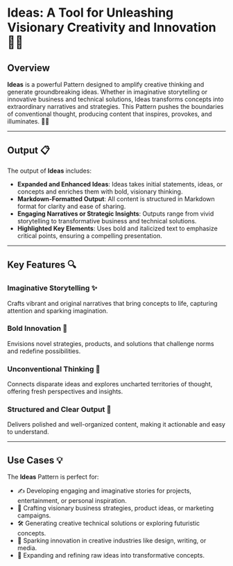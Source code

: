 # Ideas: A Tool for Unleashing Visionary Creativity and Innovation 🌟💡

## Overview

**Ideas** is a powerful Pattern designed to amplify creative thinking and generate groundbreaking ideas. Whether in imaginative storytelling or innovative business and technical solutions, Ideas transforms concepts into extraordinary narratives and strategies. This Pattern pushes the boundaries of conventional thought, producing content that inspires, provokes, and illuminates. 🧠🚀

---

## Output 📋

The output of **Ideas** includes:

- **Expanded and Enhanced Ideas**: Ideas takes initial statements, ideas, or concepts and enriches them with bold, visionary thinking.
- **Markdown-Formatted Output**: All content is structured in Markdown format for clarity and ease of sharing.
- **Engaging Narratives or Strategic Insights**: Outputs range from vivid storytelling to transformative business and technical solutions.
- **Highlighted Key Elements**: Uses bold and italicized text to emphasize critical points, ensuring a compelling presentation.

---

## Key Features 🔍

### Imaginative Storytelling ✨
Crafts vibrant and original narratives that bring concepts to life, capturing attention and sparking imagination.

### Bold Innovation 🚀
Envisions novel strategies, products, and solutions that challenge norms and redefine possibilities.

### Unconventional Thinking 🌈
Connects disparate ideas and explores uncharted territories of thought, offering fresh perspectives and insights.

### Structured and Clear Output 📝
Delivers polished and well-organized content, making it actionable and easy to understand.

---

## Use Cases 💡

The **Ideas** Pattern is perfect for:

- ✍️ Developing engaging and imaginative stories for projects, entertainment, or personal inspiration.
- 💼 Crafting visionary business strategies, product ideas, or marketing campaigns.
- 🛠️ Generating creative technical solutions or exploring futuristic concepts.
- 🎨 Sparking innovation in creative industries like design, writing, or media.
- 🧠 Expanding and refining raw ideas into transformative concepts.
